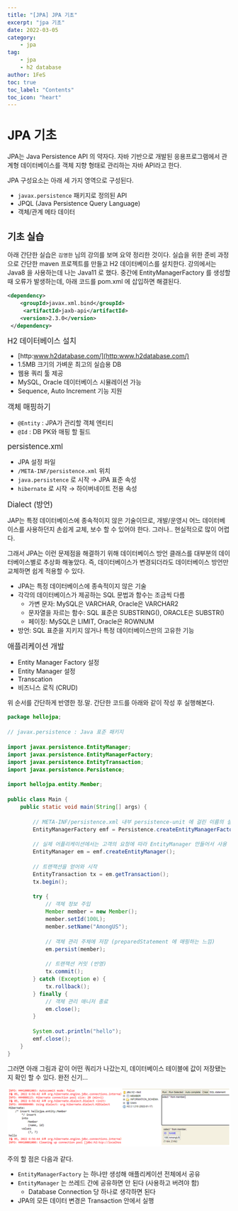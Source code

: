 ```yaml
---
title: "[JPA] JPA 기초"
excerpt: "jpa 기초"
date: 2022-03-05
category:
    - jpa
tag:
    - jpa
    - h2 database
author: 1FeS
toc: true
toc_label: "Contents"
toc_icon: "heart"
---
```


# JPA 기초

JPA는 Java Persistence API 의 약자다. 자바 기반으로 개발된 응용프로그램에서 관계형 데이터베이스를 객체 지향 형태로 관리하는 자바 API라고 한다.

JPA 구성요소는 아래 세 가지 영역으로 구성된다.

- `javax.persistence` 패키지로 정의된 API
- JPQL (Java Persistence Query Language)
- 객체/관계 메타 데이터

## 기초 실습

아래 간단한 실습은 `김영한` 님의 강의를 보며 요약 정리한 것이다. 실습을 위한 준비 과정으로 간단한 maven 프로젝트를 만들고 H2 데이터베이스를 설치한다. 강의에서는 Java8 을 사용하는데 나는 Java11 로 했다. 중간에 EntityManagerFactory 를 생성할 때 오류가 발생하는데, 아래 코드를 pom.xml 에 삽입하면 해결된다.

```xml
<dependency>
    <groupId>javax.xml.bind</groupId>
     <artifactId>jaxb-api</artifactId>
    <version>2.3.0</version>
 </dependency>
```

<span style="font-size: 1.2em">H2 데이터베이스 설치</span>

- [http:www.h2database.com/](http:www.h2database.com/)
- 1.5MB 크기의 가벼운 최고의 실습용 DB
- 웹용 쿼리 툴 제공
- MySQL, Oracle 데이터베이스 시뮬레이션 가능
- Sequence, Auto Increment 기능 지원

<span style="font-size: 1.2em">객체 매핑하기</span>

- `@Entity` : JPA가 관리할 객체 엔티티
- `@Id` : DB PK와 매핑 할 필드

<span style="font-size: 1.2em">persistence.xml</span>

- JPA 설정 파일
- `/META-INF/persistence.xml` 위치
- `java.persistence` 로 시작  → JPA 표준 속성
- `hibernate` 로 시작 → 하이버네이트 전용 속성

<span style="font-size: 1.2em">Dialect (방언)</span>

JAP는 특정 데이터베이스에 종속적이지 않은 기술이므로, 개발/운영시 어느 데이터베이스를 사용하던지 손쉽게 교체, 보수 할 수 있어야 한다. 그러나.. 현실적으로 많이 어렵다.

그래서 JPA는 이런 문제점을 해결하기 위해 데이터베이스 방언 클래스를 대부분의 데이터베이스별로 추상화 해놓았다. 즉, 데이터베이스가 변경되더라도 데이터베이스 방언만 교체하면 쉽게 적용할 수 있다.

- JPA는 특정 데이터베이스에 종속적이지 않은 기술
- 각각의 데이터베이스가 제공하는 SQL 문법과 함수는 조금씩 다름
    - 가변 문자: MySQL은 VARCHAR, Oracle은 VARCHAR2
    - 문자열을 자르는 함수: SQL 표준은 SUBSTRING(), ORACLE은 SUBSTR()
    - 페이징: MySQL은 LIMIT, Oracle은 ROWNUM
- 방언: SQL 표준을 지키지 않거나 특정 데이터베이스만의 고유한 기능

<span style="font-size: 1.2em">애플리케이션 개발</span>

- Entity Manager Factory 설정
- Entity Manager 설정
- Transcation
- 비즈니스 로직 (CRUD)

위 순서를 간단하게 반영한 정.말. 간단한 코드를 아래와 같이 작성 후 실행해본다.

```java
package hellojpa;

// javax.persistence : Java 표준 패키지

import javax.persistence.EntityManager;
import javax.persistence.EntityManagerFactory;
import javax.persistence.EntityTransaction;
import javax.persistence.Persistence;

import hellojpa.entity.Member;

public class Main {
	public static void main(String[] args) {

		// META-INF/persistence.xml 내부 persistence-unit 에 걸린 이름의 설정 값을 가져옴
		EntityManagerFactory emf = Persistence.createEntityManagerFactory("hello");

		// 실제 어플리케이션에서는 고객의 요청에 따라 EntityManager 만들어서 사용
		EntityManager em = emf.createEntityManager();

		// 트랜잭션을 얻어와 시작
		EntityTransaction tx = em.getTransaction();
		tx.begin();

		try {
			// 객체 정보 주입
			Member member = new Member();
			member.setId(100L);
			member.setName("AmongUS");

			// 객체 관리 주체에 저장 (preparedStatement 에 매핑하는 느낌)
			em.persist(member);

			// 트랜잭션 커밋 (반영)
			tx.commit();
		} catch (Exception e) {
			tx.rollback();
		} finally {
			// 객체 관리 매니저 종료
			em.close();
		}

		System.out.println("hello");
		emf.close();
	}
}
```

그러면 아래 그림과 같이 어떤 쿼리가 나갔는지, 데이터베이스 테이블에 값이 저장됐는지 확인 할 수 있다. 완전 신기...

<img src="/_img/2022-03-05/basic_example(1).png">

주의 할 점은 다음과 같다.

- `EntityManagerFactory` 는 하나만 생성해 애플리케이션 전체에서 공유
- `EntityManager` 는 쓰레드 간에 공유하면 안 된다 (사용하고 버려야 함)
    - Database Connection 당 하나로 생각하면 된다
- JPA의 모든 데이터 변경은 Transaction 안에서 실행
